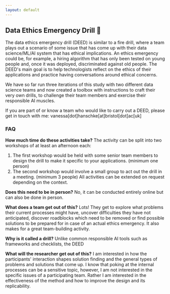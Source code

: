 ```yaml
---
layout: default
---
```


## Data Ethics Emergency Drill 🧯

The data ethics emergency drill (DEED) is similar to a fire drill, where a team plays out a scenario of some issue that has come up with their data science/ML/AI system that has ethical implications. An ethics emergency could be, for example, a hiring algorithm that has only been tested on young people and, once it was deployed, discriminated against old people. The DEED's main goal is to help technologists reflect on the ethics of their applications and practice having conversations around ethical concerns.

We have so far run three iterations of this study with two different data science teams and now created a toolbox with instructions to craft their very own drills, to challenge their team members and exercise their responsible AI muscles. 

If you are part of or know a team who would like to carry out a DEED, please get in touch with me: vanessa[dot]hanschke[at]bristol[dot]ac[uk]



### FAQ

**How much time do these activities take?**
The activity can be split into two workshops of at least an afternoon each:
1. The first workshop would be held with some senior team members to design the drill to make it specific to your applications. (minimum one person)
2. The second workshop would involve a small group to act out the drill in a meeting. (minimum 3 people)
All activities can be extended on request depending on the context.


**Does this need to be in person?**
No, it can be conducted entirely online but can also be done in person.


**What does a team get out of this?**
Lots! They get to explore what problems their current processes might have, uncover difficulties they have not anticipated, discover roadblocks which need to be removed or find possible solutions to be prepared for in case of an actual ethics emergency. It also makes for a great team-building activity.

**Why is it called a drill?** 
Unlike common responsible AI tools such as frameworks and checklists, the DEED

**What will the researcher get out of this?**
I am interested in how the participants' interaction shapes solution finding and the general types of problems and solutions that come up. I know that poking at the internal processes can be a sensitive topic, however, I am not interested in the specific issues of a participating team. Rather I am interested in the effectiveness of the method and how to improve the design and its replicability.

